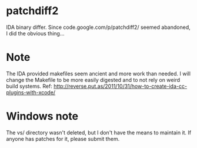 patchdiff2
==========

IDA binary differ. Since code.google.com/p/patchdiff2/ seemed abandoned, I did the obvious thing…

Note
====

The IDA provided makefiles seem ancient and more work than needed. I will change the Makefile to be more easily digested and to not rely on weird build systems.
Ref: http://reverse.put.as/2011/10/31/how-to-create-ida-cc-plugins-with-xcode/


Windows note
============

The vs/ directory wasn't deleted, but I don't have the means to maintain it. If anyone has patches for it, please submit them.
